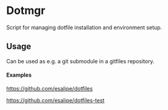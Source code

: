 # Dotmgr

Script for managing dotfile installation and environment setup.

## Usage

Can be used as e.g. a git submodule in a gitfiles repository.

#### Examples

https://github.com/esalipe/dotfiles

https://github.com/esalipe/dotfiles-test
